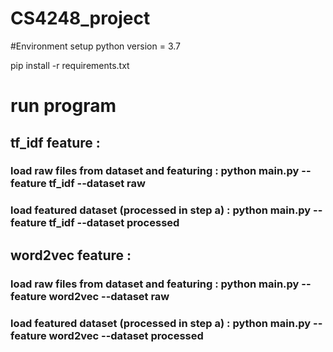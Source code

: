 # CS4248_project

#Environment setup
python version = 3.7

pip install -r requirements.txt

# run program
## tf_idf feature : 
### load raw files from dataset and featuring : python main.py --feature tf_idf --dataset raw
### load featured dataset (processed in step a) : python main.py --feature tf_idf --dataset processed

## word2vec feature : 
### load raw files from dataset and featuring : python main.py --feature word2vec --dataset raw
### load featured dataset (processed in step a) : python main.py --feature word2vec --dataset processed

